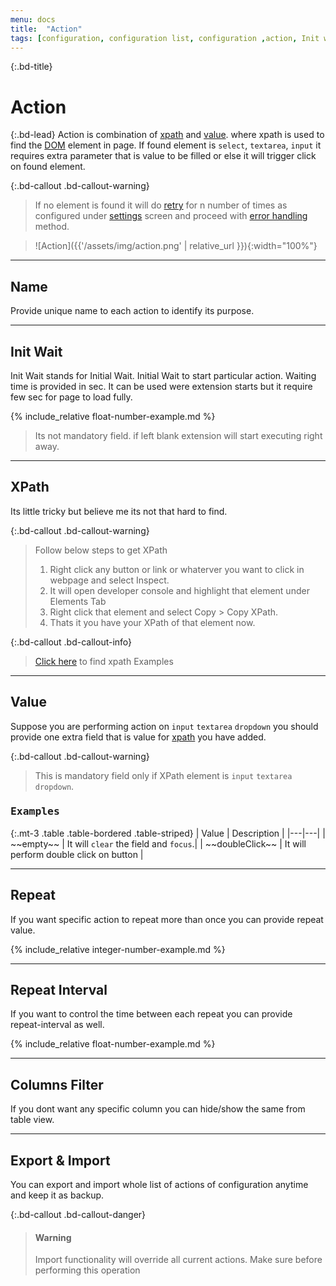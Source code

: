 ```yaml
---
menu: docs
title:  "Action"
tags: [configuration, configuration list, configuration ,action, Init wait, XPath, Value, repeat, repeat interval, r-interval]
---
```


{:.bd-title}
# Action

{:.bd-lead}
Action is combination of [xpath](#xpath) and [value](#value). where xpath is used to find the [DOM](https://developer.mozilla.org/en-US/docs/Web/API/Document_Object_Model) element in page. If found element is `select`, `textarea`, `input` it requires extra parameter that is value to be filled or else it will trigger click on found element.

{:.bd-callout .bd-callout-warning}
> If no element is found it will do [retry](settings#retry) for n number of times as configured under [settings](settings) screen and proceed with [error handling](settings#error-handling) method.

> ![Action]({{'/assets/img/action.png' | relative_url }}){:width="100%"}

---
## Name
Provide unique name to each action to identify its purpose.

---

## Init Wait
Init Wait stands for Initial Wait. Initial Wait to start particular action. Waiting time is provided in sec. It can be used were extension starts but it require few sec for page to load fully.

{% include_relative float-number-example.md %}

> Its not mandatory field. if left blank extension will start executing right away.

---
## XPath
Its little tricky but believe me its not that hard to find.

{:.bd-callout .bd-callout-warning}
> Follow below steps to get XPath
> 1. Right click any button or link or whaterver you want to click in webpage and select Inspect.
> 2. It will open developer console and highlight that element under Elements Tab
> 3. Right click that element and select Copy > Copy XPath.
> 4. Thats it you have your XPath of that element now.

{:.bd-callout .bd-callout-info}
> [Click here](xpath#examples) to find xpath Examples

---
## Value

Suppose you are performing action on `input` `textarea` `dropdown` you should provide one extra field that is value for [xpath](xpath) you have added.

{:.bd-callout .bd-callout-warning}
> This is mandatory field only if XPath element is `input` `textarea` `dropdown`.

### <kbd>Examples</kbd>

{:.mt-3 .table .table-bordered .table-striped}
| Value | Description |
|---|---|
| ~\~empty~\~ | It will `clear` the field and `focus`.|
| ~\~doubleClick~\~ | It will perform double click on button |

---
## Repeat
If you want specific action to repeat more than once you can provide repeat value. 

{% include_relative integer-number-example.md %}

---
## Repeat Interval
If you want to control the time between each repeat you can provide repeat-interval as well.

{% include_relative float-number-example.md %}

---
## Columns Filter
If you dont want any specific column you can hide/show the same from table view.

---
## Export & Import
You can export and import whole list of actions of configuration anytime and keep it as backup.

{:.bd-callout .bd-callout-danger}
> #### Warning
> Import functionality will override all current actions. Make sure before performing this operation